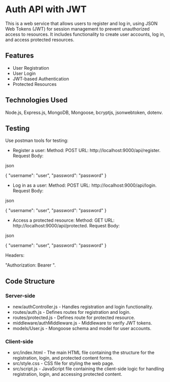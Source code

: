 # Auth API with JWT

This is a web service that allows users to register and log in, using JSON Web Tokens (JWT) for session management to prevent unauthorized access to resources. It includes functionality to create user accounts, log in, and access protected resources.
## Features

* User Registration
* User Login
* JWT-based Authentication
* Protected Resources

## Technologies Used

 Node.js, Express.js, MongoDB, Mongoose, bcryptjs, jsonwebtoken, dotenv.


 ## Testing
 Use postman tools for testing:
 * Register a user: 
 Method: POST
 URL: http://localhost:9000/api/register.
 Request Body:

json

{
  "username": "user",
  "password": "password"
}

* Log in as a user:
 Method: POST
 URL: http://localhost:9000/api/login.
 Request Body:

json

{
  "username": "user",
  "password": "password"
}

* Access a protected resource:
 Method: GET
 URL: http://localhost:9000/api/protected.
 Request Body:

json

{
  "username": "user",
  "password": "password"
}

Headers:

"Authorization: Bearer <token>".



## Code Structure

### Server-side
* new/authController.js - Handles registration and login functionality.
* routes/auth.js - Defines routes for registration and login.
* routes/protected.js - Defines route for protected resource.
* middleware/authMiddleware.js - Middleware to verify JWT tokens.
* models/User.js - Mongoose schema and model for user accounts.

  
### Client-side
* src/index.html - The main HTML file containing the structure for the registration, login, and protected content forms.
* src/style.css - CSS file for styling the web page.
* src/script.js - JavaScript file containing the client-side logic for handling registration, login, and accessing protected content.


